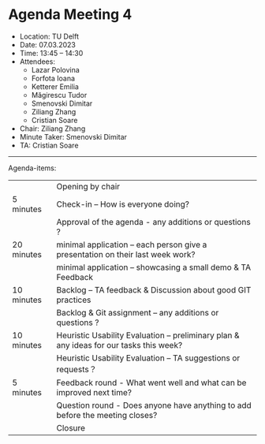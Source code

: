 # Agenda Meeting 4

* Location: TU Delft 
* Date: 07.03.2023
* Time: 13:45 – 14:30 
* Attendees: 
    * Lazar Polovina
    * Forfota Ioana
    * Ketterer Emilia
    * Măgirescu Tudor
    * Smenovski Dimitar 
    * Ziliang Zhang
    * Cristian Soare
* Chair:  Ziliang Zhang
* Minute Taker: Smenovski Dimitar 
* TA: Cristian Soare 

---

Agenda-items: 

|     |     |
| --------- | --- |
| | Opening by chair |
| 5 minutes | Check-in – How is everyone doing? | 
| | Approval of the agenda  - any additions or questions ? |
| 20 minutes | minimal application – each person give a presentation on their last week work?|
| | minimal application – showcasing a small demo & TA Feedback  |
| 10 minutes | Backlog – TA feedback & Discussion about good GIT practices |
| | Backlog & Git assignment – any additions or questions ? |
| 10 minutes | Heuristic Usability Evaluation – preliminary plan & any ideas for our tasks this week?|
| |  Heuristic Usability Evaluation – TA suggestions or requests？|
| 5 minutes | Feedback round - What went well and what can be improved next time? |
| | Question round - Does anyone have anything to add before the meeting closes? |
| | Closure |
